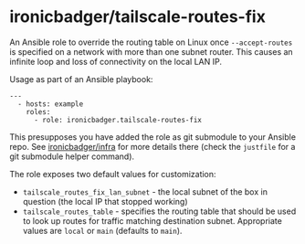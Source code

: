 # ironicbadger/tailscale-routes-fix

An Ansible role to override the routing table on Linux once `--accept-routes` is specified on a network with more than one subnet router. This causes an infinite loop and loss of connectivity on the local LAN IP.

Usage as part of an Ansible playbook:

```
---
  - hosts: example
    roles:
      - role: ironicbadger.tailscale-routes-fix
```

This presupposes you have added the role as git submodule to your Ansible repo. See [ironicbadger/infra](https://github.com/ironicbadger/infra) for more details there (check the `justfile` for a git submodule helper command).

The role exposes two default values for customization:

+ `tailscale_routes_fix_lan_subnet` - the local subnet of the box in question (the local IP that stopped working)
+ `tailscale_routes_table` - specifies the routing table that should be used to look up routes for traffic matching destination subnet. Appropriate values are `local` or `main` (defaults to `main`).
